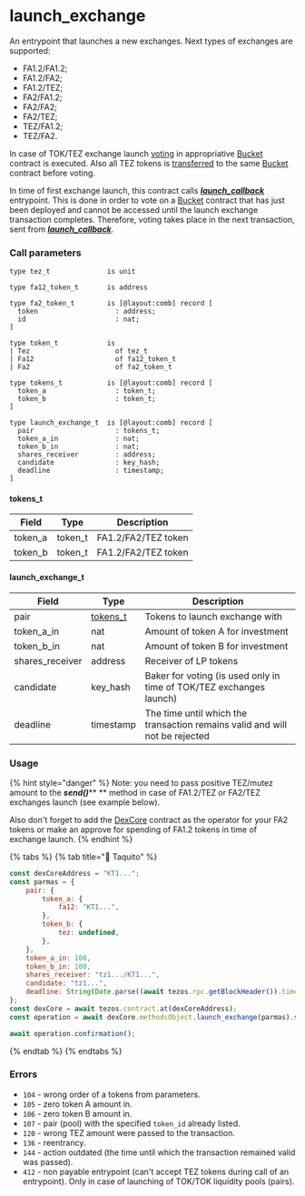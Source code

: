 # launch\_exchange

An entrypoint that launches a new exchanges. Next types of exchanges are supported:

* FA1.2/FA1.2;
* FA1.2/FA2;
* FA1.2/TEZ;
* FA2/FA1.2;
* FA2/FA2;
* FA2/TEZ;
* TEZ/FA1.2;
* TEZ/FA2.

In case of TOK/TEZ exchange launch [voting](../../../bucket-contract/entrypoints-overview/vote.md) in appropriative [Bucket](../../../bucket-contract/) contract is executed. Also all TEZ tokens is [transferred](../../../bucket-contract/entrypoints-overview/fill.md) to the same [Bucket](../../../bucket-contract/) contract before voting.

In time of first exchange launch, this contract calls [_**launch\_callback**_](../callbacks/launch\_callback.md) entrypoint. This is done in order to vote on a [Bucket](../../../bucket-contract/) contract that has just been deployed and cannot be accessed until the launch exchange transaction completes. Therefore, voting takes place in the next transaction, sent from [_**launch\_callback**_](../callbacks/launch\_callback.md).

### Call parameters

```pascaligo
type tez_t              is unit

type fa12_token_t       is address

type fa2_token_t        is [@layout:comb] record [
  token                   : address;
  id                      : nat;
]

type token_t            is
| Tez                     of tez_t
| Fa12                    of fa12_token_t
| Fa2                     of fa2_token_t

type tokens_t           is [@layout:comb] record [
  token_a                 : token_t;
  token_b                 : token_t;
]

type launch_exchange_t  is [@layout:comb] record [
  pair                    : tokens_t;
  token_a_in              : nat;
  token_b_in              : nat;
  shares_receiver         : address;
  candidate               : key_hash;
  deadline                : timestamp;
]
```

#### tokens\_t

| Field    | Type     | Description         |
| -------- | -------- | ------------------- |
| token\_a | token\_t | FA1.2/FA2/TEZ token |
| token\_b | token\_t | FA1.2/FA2/TEZ token |

#### launch\_exchange\_t

| Field            | Type                                       | Description                                                                 |
| ---------------- | ------------------------------------------ | --------------------------------------------------------------------------- |
| pair             | [tokens\_t](launch\_exchange.md#tokens\_t) | Tokens to launch exchange with                                              |
| token\_a\_in     | nat                                        | Amount of token A for investment                                            |
| token\_b\_in     | nat                                        | Amount of token B for investment                                            |
| shares\_receiver | address                                    | Receiver of LP tokens                                                       |
| candidate        | key\_hash                                  | Baker for voting (is used only in time of TOK/TEZ exchanges launch)         |
| deadline         | timestamp                                  | The time until which the transaction remains valid and will not be rejected |

### Usage

{% hint style="danger" %}
Note: you need to pass positive TEZ/mutez amount to the _**send()**_** ** method in case of FA1.2/TEZ or FA2/TEZ exchanges launch (see example below).

Also don't forget to add the [DexCore](../../) contract as the operator for your FA2 tokens or make an approve for spending of FA1.2 tokens in time of exchange launch.
{% endhint %}

{% tabs %}
{% tab title="🌮 Taquito" %}
```javascript
const dexCoreAddress = "KT1...";
const parmas = {
    pair: {
        token_a: {
            fa12: "KT1...",
        }, 
        token_b: {
            tez: undefined,
        },
    },
    token_a_in: 100,
    token_b_in: 100,
    shares_receiver: "tz1.../KT1...",
    candidate: "tz1...",
    deadline: String(Date.parse((await tezos.rpc.getBlockHeader()).timestamp) / 1000 + 100),
};
const dexCore = await tezos.contract.at(dexCoreAddress);
const operation = await dexCore.methodsObject.launch_exchange(parmas).send({ amount: parmas.token_b_in, mutez: true });

await operation.confirmation();
```
{% endtab %}
{% endtabs %}

### Errors

* `104` - wrong order of a tokens from parameters.
* `105` - zero token A amount in.
* `106` - zero token B amount in.
* `107` - pair (pool) with the specified `token_id` already listed.
* `120` - wrong TEZ amount were passed to the transaction.
* `136` - reentrancy.
* `144` - action outdated (the time until which the transaction remained valid was passed).
* `412` - non payable entrypoint (can't accept TEZ tokens during call of an entrypoint). Only in case of launching of TOK/TOK liquidity pools (pairs).
